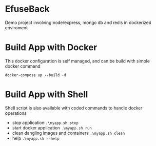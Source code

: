 # EfuseBack
Demo project involving node/express, mongo db and redis in dockerized enviroment

# Build App with Docker

This docker configuration is self managed, and can be build with simple docker command

``docker-compose up --build -d``

# Build App with Shell

Shell script is also available with coded commands to handle docker operations

- stop application
``.\myapp.sh stop``
- start docker application
``.\myapp.sh run``
- clean dangling images and containers
``.\myapp.sh clean``
- help
``.\myapp.sh --help``
